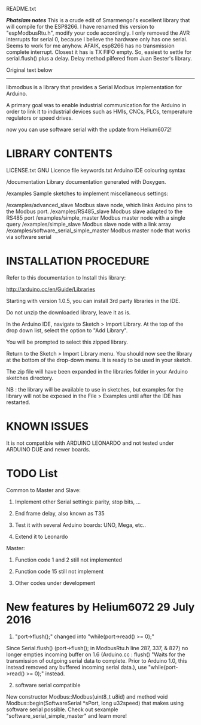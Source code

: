 README.txt

*****Phatslam notes*****
This is a crude edit of Smarmengol's excellent library that will compile for the ESP8266.  I have renamed this version to
"espModbusRtu.h", modify your code accordingly.  I only removed the AVR interrupts for serial 0, because I believe the hardware only has one serial.  Seems to work for me anyhow.
AFAIK, esp8266 has no transmission complete interrupt. Closest it has is TX FIFO empty. So, easiest to settle for serial.flush() plus a delay.  Delay method pilfered from Juan Bester's library.

Original text below
*************

libmodbus is a library that provides a Serial Modbus implementation for Arduino.

A primary goal was to enable industrial communication for the Arduino in order to link it to industrial devices such as HMIs, CNCs, PLCs, temperature regulators or speed drives.

now you can use software serial with the update from Helium6072!

LIBRARY CONTENTS
=================================================================
LICENSE.txt			GNU Licence file
keywords.txt		Arduino IDE colouring syntax

/documentation
Library documentation generated with Doxygen.

/examples
Sample sketches to implement miscellaneous settings:

/examples/advanced_slave	Modbus slave node, which links Arduino pins to the Modbus port.
/examples/RS485_slave		Modbus slave adapted to the RS485 port
/examples/simple_master		Modbus master node with a single query
/examples/simple_slave		Modbus slave node with a link array
/examples/software_serial_simple_master		Modbus master node that works via software serial

INSTALLATION PROCEDURE
=================================================================
Refer to this documentation to Install this library:

http://arduino.cc/en/Guide/Libraries

Starting with version 1.0.5, you can install 3rd party libraries in the IDE.

Do not unzip the downloaded library, leave it as is.

In the Arduino IDE, navigate to Sketch > Import Library. At the top of the drop down list, select the option to "Add Library". 

You will be prompted to select this zipped library. 

Return to the Sketch > Import Library menu. You should now see the library at the bottom of the drop-down menu. It is ready to be used in your sketch. 

The zip file will have been expanded in the libraries folder in your Arduino sketches directory.

NB : the library will be available to use in sketches, but examples for the library will not be exposed in the File > Examples until after the IDE has restarted. 


KNOWN ISSUES
=================================================================
It is not compatible with ARDUINO LEONARDO and not tested under ARDUINO DUE and newer boards.

TODO List
=================================================================
Common to Master and Slave:

1) Implement other Serial settings: parity, stop bits, ...

2) End frame delay, also known as T35

3) Test it with several Arduino boards: UNO, Mega, etc..

4) Extend it to Leonardo

Master:

1) Function code 1 and 2 still not implemented

2) Function code 15 still not implement

3) Other codes under development

New features by Helium6072 29 July 2016
=================================================================
1) "port->flush();" changed into "while(port->read() >= 0);"

Since Serial.flush() (port->flush(); in ModbusRtu.h line 287, 337, & 827) no longer empties incoming buffer on 1.6 (Arduino.cc : flush() "Waits for the transmission of outgoing serial data to complete. Prior to Arduino 1.0, this instead removed any buffered incoming serial data.), use "while(port->read() >= 0);" instead.

2) software serial compatible

New constructor Modbus::Modbus(uint8_t u8id) and method void Modbus::begin(SoftwareSerial *sPort, long u32speed) that makes using software serial possible.
Check out sexample "software_serial_simple_master" and learn more!
